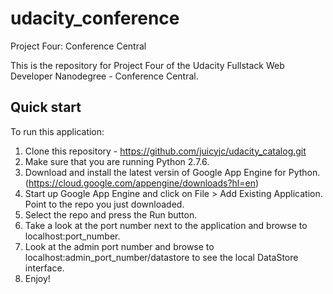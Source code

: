 # udacity_conference
Project Four: Conference Central

This is the repository for Project Four of the Udacity Fullstack Web Developer Nanodegree - Conference Central.

## Quick start

To run this application:

1. Clone this repository - https://github.com/juicyjc/udacity_catalog.git
2. Make sure that you are running Python 2.7.6.
3. Download and install the latest versin of Google App Engine for Python. (https://cloud.google.com/appengine/downloads?hl=en)
4. Start up Google App Engine and click on File > Add Existing Application. Point to the repo you just downloaded.
5. Select the repo and press the Run button.
6. Take a look at the port number next to the application and browse to localhost:port_number.
7. Look at the admin port number and browse to localhost:admin_port_number/datastore to see the local DataStore interface.
8. Enjoy!



